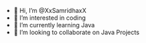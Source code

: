 - 👋 Hi, I’m @XxSamridhaxX
- 👀 I’m interested in coding
- 🌱 I’m currently learning Java
- 💞️ I’m looking to collaborate on Java Projects 


<!---
XxSamridhaxX/XxSamridhaxX is a ✨ special ✨ repository because its `README.md` (this file) appears on your GitHub profile.
You can click the Preview link to take a look at your changes.
--->
